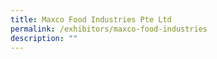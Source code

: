 ```yaml
---
title: Maxco Food Industries Pte Ltd
permalink: /exhibitors/maxco-food-industries
description: ""
---
```

